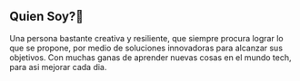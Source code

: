 ## Quien Soy?🚀

Una persona bastante creativa y resiliente, que siempre procura lograr lo que 
se propone, por medio de soluciones innovadoras para alcanzar sus objetivos.
Con muchas ganas de aprender nuevas cosas en el mundo tech, para asi mejorar
cada dia.

